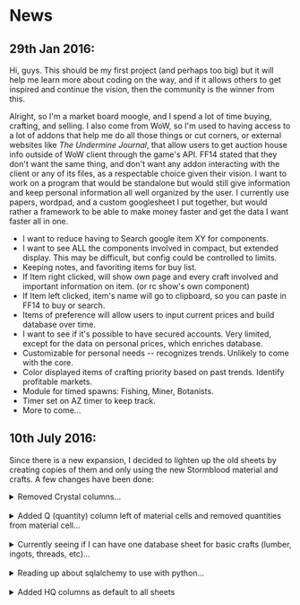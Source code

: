 # News

## 29th Jan 2016:

Hi, guys. This should be my first project (and perhaps too big) but it will help me learn more about coding on the way, and
if it allows others to get inspired and continue the vision, then the community is the winner from this.

Alright, so I'm a market board moogle, and I spend a lot of time buying, crafting, and selling. I also come from WoW, so I'm used to having
access to a lot of addons that help me do all those things or cut corners, or external websites like _The Undermine Journal_, that allow users to get auction house info outside of 
WoW client through the game's API. FF14 stated that they don't want the same thing, and don't want any addon interacting with the client or
any of its files, as a respectable choice given their vision. I want to work on a program that would be standalone but would still give information and keep personal information
all well organized by the user. I currently use papers, wordpad, and a custom googlesheet I put together, but would rather a framework to be able to make 
money faster and get the data I want faster all in one.

  * I want to reduce having to Search google item XY for components.
  * I want to see ALL the components involved in compact, but extended display. This may be difficult, but config could be controlled to 
  limits.
  * Keeping notes, and favoriting items for buy list.
  * If Item right clicked, will show own page and every craft involved and important information on item. (or rc show's own component)
  * If Item left clicked, item's name will go to clipboard, so you can paste in FF14 to buy or search.
  * Items of preference will allow users to input current prices and build database over time.
  * I want to see if it's possible to have secured accounts. Very limited, except for the data on personal prices, which enriches database.
  * Customizable for personal needs -- recognizes trends. Unlikely to come with the core.
  * Color displayed items of crafting priority based on past trends. Identify profitable markets.
  * Module for timed spawns: Fishing, Miner, Botanists.
  * Timer set on AZ timer to keep track.
  * More to come...  


## 10th July 2016:

Since there is a new expansion, I decided to lighten up the old sheets by creating copies of them and only using the new Stormblood material and crafts. A few changes have been done:
<p>
<details><summary>Removed Crystal columns...</summary>
to make space as the price of crystals tend to be negligable for sheet maintenance at this point in time. Future builds I'm working on is looking to simply set the prices on a db sheet. Column may be brought back at some point if I don't find a better work-around that spacing issue.
</details><br/>

<details><summary>Added Q (quantity) column left of material cells and removed quantities from material cell...</summary>
I was using a terrible 27 recursive substitutes to squeeze both a word value of the material and the quantity to save space, but this came with a lot of bugs. It worked while it lasted, but I've seperated the cells so they can be manipulated better and it was a lot of unnecessary strain on memory.
</details><br/>

<details><summary>Currently seeing if I can have one database sheet for basic crafts (lumber, ingots, threads, etc)...</summary>
I want to see if I can keep the sheets consistent given material exist in many different cells throughout. When prices are updated on that sheet, all other sheets that ref to an item will auto-populate from the vlookup address.
</details><br/>

<details><summary>Reading up about sqlalchemy to use with python...</summary>
Seeing what would be required to run an actual database. Seeing as well how I can perhaps plug the sheets into the database so that folks that don't know how to program things, will still be able to contribute by filling in the data in the sheets.
</details><br/>

<details><summary>Added HQ columns as default to all sheets</summary>
By making space with the crystal column, it allowed me to fit that in.
</details><br/>

